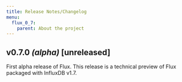 ```yaml
---
title: Release Notes/Changelog
menu:
  flux_0_7:
    parent: About the project
---
```


## v0.7.0 _(alpha)_ [unreleased]

First alpha release of Flux. This release is a technical preview of Flux packaged
with InfluxDB v1.7.
